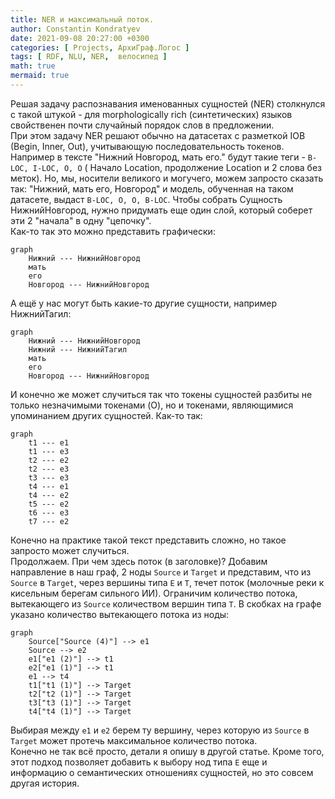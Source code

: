 ```yaml
---
title: NER и максимальный поток.
author: Constantin Kondratyev
date: 2021-09-08 20:27:00 +0300
categories: [ Projects, АрхиГраф.Логос ]
tags: [ RDF, NLU, NER,  велосипед ]
math: true
mermaid: true
---
```


Решая задачу распознавания именованных сущностей (NER) столкнулся с такой штукой - для morphologically rich (синтетических) языков свойственен почти случайный порядок слов  в предложении.  
При этом задачу NER решают обычно на датасетах с разметкой IOB (Begin, Inner, Out), учитывающую последовательность токенов. Например в тексте "Нижний Новгород, мать его." будут такие теги - `B-LOC, I-LOC, O, O` ( Начало Location, продолжение Location и 2 слова без меток). Но, мы, носители великого и могучего, можем запросто сказать так: "Нижний, мать его, Новгород" и модель, обученная на таком датасете, выдаст `B-LOC, O, O, B-LOC`. Чтобы собрать Сущность НижнийНовгород, нужно придумать еще один слой, который соберет эти 2 "начала" в одну "цепочку".  
Как-то так это можно представить графически:  

```mermaid
graph
    Нижний --- НижнийНовгород
    мать
    его
    Новгород --- НижнийНовгород

```  

А ещё у нас могут быть какие-то другие сущности, например НижнийТагил:  

```mermaid
graph
    Нижний --- НижнийНовгород
    Нижний --- НижнийТагил
    мать
    его
    Новгород --- НижнийНовгород

```  

И конечно же может случиться так что токены сущностей разбиты не только незначимыми токенами (O), но и токенами, являющимися упоминанием других сущностей. Как-то так:  

```mermaid
graph
    t1 --- e1
    t1 --- e3
    t2 --- e2
    t2 --- e3
    t3 --- e3
    t4 --- e1
    t4 --- e2
    t5 --- e2
    t6 --- e3
    t7 --- e2

```  

Конечно на практике такой текст представить сложно, но такое запросто может случиться.  
Продолжаем. При чем здесь поток (в заголовке)? Добавим направление в наш граф, 2 ноды `Source` и `Target` и представим, что из `Source` в `Target`, через вершины типа `E` и `T`, течет поток (молочные реки к кисельным берегам сильного ИИ). Ограничим количество потока, вытекающего из `Source` количеством вершин типа `T`. В скобках на графе указано количество вытекающего потока из ноды:  

```mermaid
graph
    Source["Source (4)"] --> e1
    Source --> e2
    e1["e1 (2)"] --> t1
    e2["e1 (1)"] --> t1
    e1 --> t4
    t1["t1 (1)"] --> Target
    t2["t2 (1)"] --> Target
    t3["t3 (1)"] --> Target
    t4["t4 (1)"] --> Target

```  
Выбирая между `e1` и `e2` берем ту вершину, через которую из `Source` в `Target` может протечь максимальное количество потока.  
Конечно не так всё просто, детали я опишу в другой статье. Кроме того, этот подход позволяет добавить к выбору нод типа `E` еще и информацию о семантических отношениях сущностей, но это совсем другая история.  
















